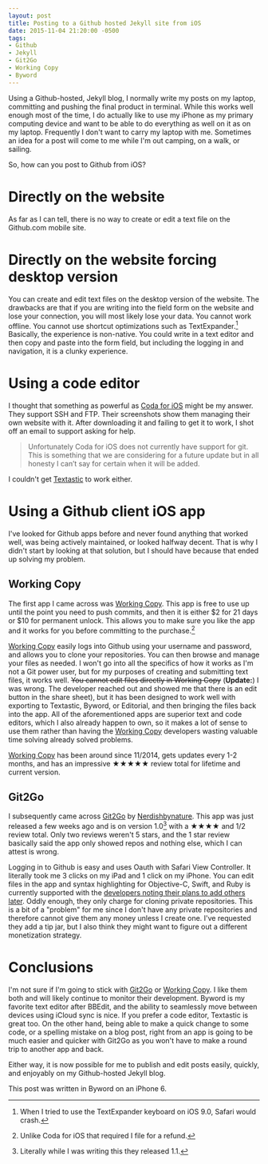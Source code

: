 ```yaml
---
layout: post
title: Posting to a Github hosted Jekyll site from iOS
date: 2015-11-04 21:20:00 -0500
tags: 
- Github
- Jekyll
- Git2Go
- Working Copy
- Byword
---
```


Using a Github-hosted, Jekyll blog, I normally write my posts on my laptop, committing and pushing the final product in terminal. While this works well enough most of the time, I do actually like to use my iPhone as my primary computing device and want to be able to do everything as well on it as on my laptop. Frequently I don't want to carry my laptop with me. Sometimes an idea for a post will come to me while I'm out camping, on a walk, or sailing. 

So, how can you post to Github from iOS?

# Directly on the website

As far as I can tell, there is no way to create or edit a text file on the Github.com mobile site. 

# Directly on the website forcing desktop version

You can create and edit text files on the desktop version of the website. The drawbacks are that if you are writing into the field form on the website and lose your connection, you will most likely lose your data. You cannot work offline. You cannot use shortcut optimizations such as TextExpander.[^151105095448] Basically, the experience is non-native. You could write in a text editor and then copy and paste into the form field, but including the logging in and navigation, it is a clunky experience.

# Using a code editor

I thought that something as powerful as [Coda for iOS](https://itunes.apple.com/us/app/coda-for-ios/id500906297?mt=8&uo=4&at=11l4RT) might be my answer. They support SSH and FTP. Their screenshots show them managing their own website with it. After downloading it and failing to get it to work, I shot off an email to support asking for help. 

> Unfortunately Coda for iOS does not currently have support for git. This is something that we are considering for a future update but in all honesty I can’t say for certain when it will be added.

I couldn't get [Textastic](https://itunes.apple.com/us/app/textastic-code-editor-for/id550156166?mt=8&uo=4&at=11l4RT) to work either.

# Using a Github client iOS app

I've looked for Github apps before and never found anything that worked well, was being actively maintained, or looked halfway decent. That is why I didn't start by looking at that solution, but I should have because that ended up solving my problem. 

## Working Copy

The first app I came across was [Working Copy](https://itunes.apple.com/us/app/working-copy/id896694807?mt=8&uo=4&at=11l4RT). This app is free to use up until the point you need to push commits, and then it is either $2 for 21 days or $10 for permanent unlock. This allows you to make sure you like the app and it works for you before committing to the purchase.[^151105200728]

[Working Copy](https://itunes.apple.com/us/app/working-copy/id896694807?mt=8&uo=4&at=11l4RT) easily logs into Github using your username and password, and allows you to clone your repositories. You can then browse and manage your files as needed. I won't go into all the specifics of how it works as I'm not a Git power user, but for my purposes of creating and submitting text files, it works well. <del>You cannot edit files directly in Working Copy</del> (**Update:**) I was wrong. The developer reached out and showed me that there is an edit button in the share sheet), but it has been designed to work well with exporting to Textastic, Byword, or Editorial, and then bringing the files back into the app. All of the aforementioned apps are superior text and code editors, which I also already happen to own, so it makes a lot of sense to use them rather than having the [Working Copy](https://itunes.apple.com/us/app/working-copy/id896694807?mt=8&uo=4&at=11l4RT) developers wasting valuable time solving already solved problems.

[Working Copy](https://itunes.apple.com/us/app/working-copy/id896694807?mt=8&uo=4&at=11l4RT) has been around since 11/2014, gets updates every 1-2 months, and has an impressive ★★★★★ review total for lifetime and current version.

## Git2Go
I subsequently came across [Git2Go](https://itunes.apple.com/us/app/git2go-git-client-you-always/id963577401?mt=8&uo=4&at=11l4RT) by [Nerdishbynature](http://nerdishbynature.com/feed.xml). This app was just released a few weeks ago and is on version 1.0[^151105221354] with a ★★★★ and 1/2 review total. Only two reviews weren't 5 stars, and the 1 star review basically said the app only showed repos and nothing else, which I can attest is wrong. 

Logging in to Github is easy and uses Oauth with Safari View Controller. It literally took me 3 clicks on my iPad and 1 click on my iPhone. You can edit files in the app and syntax highlighting for Objective-C, Swift, and Ruby is currently supported with the [developers noting their plans to add others later](https://twitter.com/Git2Go/status/659224986763202564).  Oddly enough, they only charge for cloning private repositories. This is a bit of a "problem" for me since I don't have any private repositories and therefore cannot give them any money unless I create one. I've requested they add a tip jar, but I also think they might want to figure out a different monetization strategy. 

# Conclusions

I'm not sure if I'm going to stick with [Git2Go](https://itunes.apple.com/us/app/git2go-git-client-you-always/id963577401?mt=8&uo=4&at=11l4RT) or [Working Copy](https://itunes.apple.com/us/app/working-copy/id896694807?mt=8&uo=4&at=11l4RT). I like them both and will likely continue to monitor their development. Byword is my favorite text editor after BBEdit, and the ability to seamlessly move between devices using iCloud sync is nice. If you prefer a code editor, Textastic is great too. On the other hand, being able to make a quick change to some code, or a spelling mistake on a blog post, right from an app is going to be much easier and quicker with Git2Go as you won't have to make a round trip to another app and back. 

Either way, it is now possible for me to publish and edit posts easily, quickly, and enjoyably on my Github-hosted Jekyll blog. 

This post was written in Byword on an iPhone 6. 

[^151105095448]: When I tried to use the TextExpander keyboard on iOS 9.0, Safari would crash.

[^151105200728]: Unlike Coda for iOS that required I file for a refund.

[^151105221354]: Literally while I was writing this they released 1.1.
